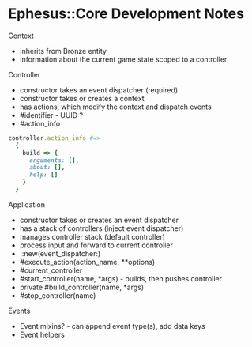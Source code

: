 # Ephesus::Core Development Notes

Context
- inherits from Bronze entity
- information about the current game state scoped to a controller

Controller
- constructor takes an event dispatcher (required)
- constructor takes or creates a context
- has actions, which modify the context and dispatch events
- #identifier - UUID ?
- #action_info

```ruby
controller.action_info #=>
  {
    build => {
      arguments: [],
      about: [],
      help: []
    }
  }
```

Application
- constructor takes or creates an event dispatcher
- has a stack of controllers (inject event dispatcher)
- manages controller stack (default controller)
- process input and forward to current controller
- ::new(event_dispatcher:)
- #execute_action(action_name, \*\*options)
- #current_controller
- #start_controller(name, \*args) - builds, then pushes controller
- private #build_controller(name, \*args)
- #stop_controller(name)

Events
- Event mixins? - can append event type(s), add data keys
- Event helpers
